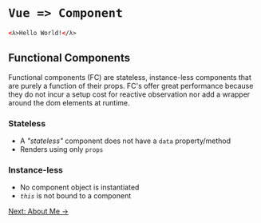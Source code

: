 # `Vue => Component`

```html
<λ>Hello World!</λ>
```

## Functional Components

Functional components (FC) are stateless, instance-less components that are
purely a function of their props. FC's offer great performance because they do
not incur a setup cost for reactive observation nor add a wrapper around the dom
elements at runtime.

### Stateless

* A _"stateless"_ component does not have a `data` property/method
* Renders using only `props`

### Instance-less

* No component object is instantiated
* _`this`_ is not bound to a component

[Next: About Me &rarr;](./docs/about.md)
